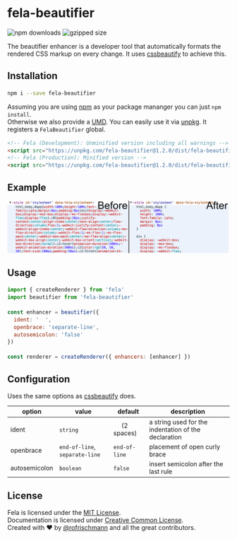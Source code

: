 # fela-beautifier

<img alt="npm downloads" src="https://img.shields.io/npm/dm/fela-beautifier.svg">
<img alt="gzipped size" src="https://img.shields.io/badge/gzipped-1.49kb-brightgreen.svg">

The beautifier enhancer is a developer tool that automatically formats the rendered CSS markup on every change. It uses [cssbeautify](https://github.com/senchalabs/cssbeautify) to achieve this.

## Installation
```sh
npm i --save fela-beautifier
```
Assuming you are using [npm](https://www.npmjs.com) as your package mananger you can just `npm install`.<br>
Otherwise we also provide a [UMD](https://github.com/umdjs/umd). You can easily use it via [unpkg](https://unpkg.com/). It registers a `FelaBeautifier` global.
```HTML
<!-- Fela (Development): Unminified version including all warnings -->
<script src="https://unpkg.com/fela-beautifier@1.2.0/dist/fela-beautifier.js"></script>
<!-- Fela (Production): Minified version -->
<script src="https://unpkg.com/fela-beautifier@1.2.0/dist/fela-beautifier.min.js"></script>
```

## Example
![Preview](preview.png)

## Usage
```javascript
import { createRenderer } from 'fela'
import beautifier from 'fela-beautifier'

const enhancer = beautifier({
  ident: '  ',
  openbrace: 'separate-line',
  autosemicolon: 'false'
})

const renderer = createRenderer({ enhancers: [enhancer] })
```

## Configuration
Uses the same options as [cssbeautify](https://github.com/senchalabs/cssbeautify) does.

| option | value | default |description |
| ------ | --- | ------------ | --- |
|ident| `string` |`  ` (2 spaces)| a string used for the indentation of the declaration |
|openbrace| `end-of-line`, `separate-line` |`end-of-line`| placement of open curly brace |
| autosemicolon | `boolean`| `false` | insert semicolon after the last rule |

## License
Fela is licensed under the [MIT License](http://opensource.org/licenses/MIT).<br>
Documentation is licensed under [Creative Common License](http://creativecommons.org/licenses/by/4.0/).<br>
Created with ♥ by [@rofrischmann](http://rofrischmann.de) and all the great contributors.
